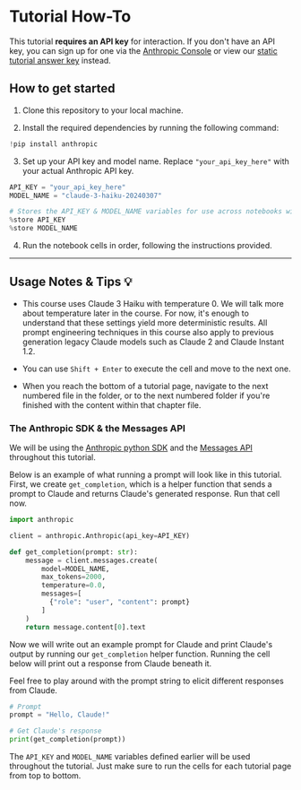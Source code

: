 # Tutorial How-To

This tutorial **requires an API key** for interaction. If you don't have an API key, you can sign up for one via the [Anthropic Console](https://console.anthropic.com/) or view our [static tutorial answer key](https://docs.google.com/spreadsheets/u/0/d/1jIxjzUWG-6xBVIa2ay6yDpLyeuOh_hR_ZB75a47KX_E/edit) instead.

## How to get started

1. Clone this repository to your local machine.

2. Install the required dependencies by running the following command:
 


```python
!pip install anthropic
```

3. Set up your API key and model name. Replace `"your_api_key_here"` with your actual Anthropic API key.


```python
API_KEY = "your_api_key_here"
MODEL_NAME = "claude-3-haiku-20240307"

# Stores the API_KEY & MODEL_NAME variables for use across notebooks within the IPython store
%store API_KEY
%store MODEL_NAME
```

4. Run the notebook cells in order, following the instructions provided.

---

## Usage Notes & Tips 💡

- This course uses Claude 3 Haiku with temperature 0. We will talk more about temperature later in the course. For now, it's enough to understand that these settings yield more deterministic results. All prompt engineering techniques in this course also apply to previous generation legacy Claude models such as Claude 2 and Claude Instant 1.2.

- You can use `Shift + Enter` to execute the cell and move to the next one.

- When you reach the bottom of a tutorial page, navigate to the next numbered file in the folder, or to the next numbered folder if you're finished with the content within that chapter file.

### The Anthropic SDK & the Messages API
We will be using the [Anthropic python SDK](https://docs.anthropic.com/claude/reference/client-sdks) and the [Messages API](https://docs.anthropic.com/claude/reference/messages_post) throughout this tutorial. 

Below is an example of what running a prompt will look like in this tutorial. First, we create `get_completion`, which is a helper function that sends a prompt to Claude and returns Claude's generated response. Run that cell now.


```python
import anthropic

client = anthropic.Anthropic(api_key=API_KEY)

def get_completion(prompt: str):
    message = client.messages.create(
        model=MODEL_NAME,
        max_tokens=2000,
        temperature=0.0,
        messages=[
          {"role": "user", "content": prompt}
        ]
    )
    return message.content[0].text
```

Now we will write out an example prompt for Claude and print Claude's output by running our `get_completion` helper function. Running the cell below will print out a response from Claude beneath it.

Feel free to play around with the prompt string to elicit different responses from Claude.


```python
# Prompt
prompt = "Hello, Claude!"

# Get Claude's response
print(get_completion(prompt))
```

The `API_KEY` and `MODEL_NAME` variables defined earlier will be used throughout the tutorial. Just make sure to run the cells for each tutorial page from top to bottom.
